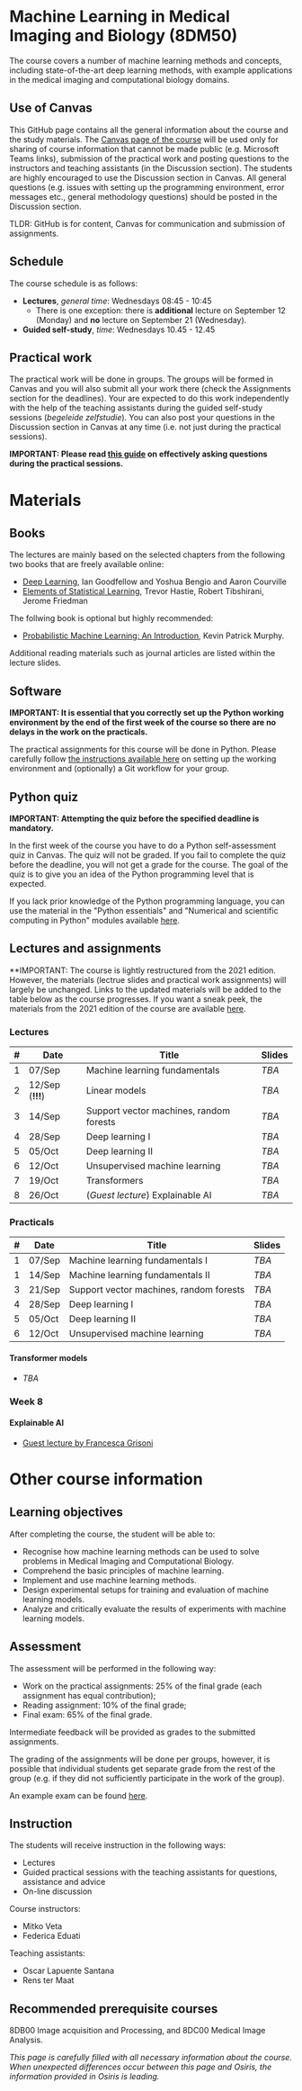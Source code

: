 
# Machine Learning in Medical Imaging and Biology (8DM50)
The course covers a number of machine learning methods and concepts, including state-of-the-art deep learning methods, with example applications in the medical imaging and computational biology domains.

## Use of Canvas
This GitHub page contains all the general information about the course and the study materials. The [Canvas page of the course](https://canvas.tue.nl/courses/21391) will be used only for sharing of course information that cannot be made public (e.g. Microsoft Teams links), submission of the practical work and posting questions to the instructors and teaching assistants (in the Discussion section). The students are highly encouraged to use the Discussion section in Canvas. All general questions (e.g. issues with setting up the programming environment, error messages etc., general methodology questions) should be posted in the Discussion section.

TLDR: GitHub is for content, Canvas for communication and submission of assignments.

## Schedule

The course schedule is as follows:
* **Lectures**, *general time*: Wednesdays 08:45 - 10:45
  * There is one exception: there is **additional** lecture on September 12 (Monday) and **no** lecture on September 21 (Wednesday).
* **Guided self-study**, *time*: Wednesdays 10.45 - 12.45

## Practical work

The practical work will be done in groups. The groups will be formed in Canvas and you will also submit all your work there (check the Assignments section for the deadlines). Your are expected to do this work independently with the help of the teaching assistants during the guided self-study sessions (*begeleide zelfstudie*). You can also post your questions in the Discussion section in Canvas at any time (i.e. not just during the practical sessions).

**IMPORTANT: Please read [this guide](how_to_ask_questions.md) on effectively asking questions during the practical sessions.**

# Materials

## Books
The lectures are mainly based on the selected chapters from the following two books that are freely available online:

* [Deep Learning](https://www.deeplearningbook.org/), Ian Goodfellow and Yoshua Bengio and Aaron Courville
* [Elements of Statistical Learning](https://web.stanford.edu/~hastie/ElemStatLearn/), Trevor Hastie, Robert Tibshirani, Jerome Friedman

The follwing book is optional but highly recommended:
* [Probabilistic Machine Learning: An Introduction](https://probml.github.io/pml-book/book1.html), Kevin Patrick Murphy.

Additional reading materials such as journal articles are listed within the lecture slides.

## Software

**IMPORTANT: It is essential that you correctly set up the Python working environment by the end of the first week of the course so there are no delays in the work on the practicals.**

The practical assignments for this course will be done in Python. Please carefully follow [the instructions available here](software.md) on setting up the working environment and (optionally) a Git workflow for your group.

## Python quiz

**IMPORTANT: Attempting the quiz before the specified deadline is mandatory.**

In the first week of the course you have to do a Python self-assessment quiz in Canvas. The quiz will not be graded. If you fail to complete the quiz before the deadline, you will not get a grade for the course. The goal of the quiz is to give you an idea of the Python programming level that is expected.

If you lack prior knowledge of the Python programming language, you can use the material in the "Python essentials" and "Numerical and scientific computing in Python" modules available [here](https://github.com/tueimage/essential-skills/).

## Lectures and assignments

**IMPORTANT: The course is lightly restructured from the 2021 edition. However, the materials (lectrue slides and practical work assignments) will largely be unchanged. Links to the updated materials will be added to the table below as the course progresses. If you want a sneak peek, the materials from the 2021 edition of the course are available [here](legacy/2021).


### Lectures

| # | Date | Title | Slides |
| --- | --- | --- | --- |
| 1 | 07/Sep | Machine learning fundamentals | *TBA* |
| 2 | 12/Sep (**!!!**) | Linear models | *TBA* |
| 3 | 14/Sep | Support vector machines, random forests | *TBA* |
| 4 | 28/Sep | Deep learning I | *TBA* |
| 5 | 05/Oct | Deep learning II | *TBA* |
| 6 | 12/Oct | Unsupervised machine learning | *TBA* |
| 7 |  19/Oct | Transformers | *TBA* |
| 8 | 26/Oct | (*Guest lecture*) Explainable AI | *TBA* |

### Practicals

| # | Date | Title | Slides |
| --- | --- | --- | --- |
| 1 | 07/Sep | Machine learning fundamentals I| *TBA* |
| 1 | 14/Sep | Machine learning fundamentals II| *TBA* |
| 3 | 21/Sep | Support vector machines, random forests | *TBA* |
| 4 | 28/Sep | Deep learning I | *TBA* |
| 5 | 05/Oct | Deep learning II | *TBA* |
| 6 | 12/Oct | Unsupervised machine learning | *TBA* |

#### Transformer models
* *TBA*

### Week 8

#### Explainable AI
* [Guest lecture by Francesca Grisoni](lectures/FGrisoni_2021_XAI.pdf)

# Other course information

## Learning objectives

After completing the course, the student will be able to:
* Recognise how machine learning methods can be used to solve problems in Medical Imaging and Computational Biology.
* Comprehend the basic principles of machine learning.
* Implement and use machine learning methods.
* Design experimental setups for training and evaluation of machine learning models.
* Analyze and critically evaluate the results of experiments with machine learning models.

## Assessment

The assessment will be performed in the following way:

* Work on the practical assignments: 25% of the final grade (each assignment has equal contribution);
* Reading assignment: 10% of the final grade;
* Final exam: 65% of the final grade.

Intermediate feedback will be provided as grades to the submitted assignments.

The grading of the assignments will be done per groups, however, it is possible that individual students get separate grade from the rest of the group (e.g. if they did not sufficiently participate in the work of the group).

An example exam can be found [here](exam.pdf).

## Instruction

The students will receive instruction in the following ways:

* Lectures
* Guided practical sessions with the teaching assistants for questions, assistance and advice
* On-line discussion

Course instructors:
* Mitko Veta
* Federica Eduati

Teaching assistants:
* Oscar Lapuente Santana
* Rens ter Maat

## Recommended prerequisite courses

8DB00 Image acquisition and Processing, and 8DC00 Medical Image Analysis.



*This page is carefully filled with all necessary information about the course. When unexpected differences occur between this page and Osiris, the information provided in Osiris is leading.*
